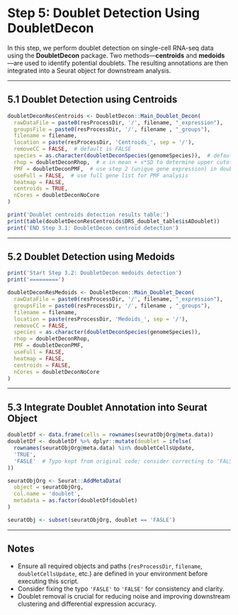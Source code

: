 # Step 5: Doublet Detection Using DoubletDecon

In this step, we perform doublet detection on single-cell RNA-seq data using the **DoubletDecon** package. Two methods—**centroids** and **medoids**—are used to identify potential doublets. The resulting annotations are then integrated into a Seurat object for downstream analysis.

---

## 5.1 Doublet Detection using Centroids

```r
doubletDeconResCentroids <- DoubletDecon::Main_Doublet_Decon(
  rawDataFile = paste0(resProcessDir, '/', filename, "_expression"),
  groupsFile = paste0(resProcessDir, '/', filename , "_groups"),
  filename = filename,
  location = paste(resProcessDir, 'Centroids_', sep = '/'),
  removeCC = FALSE,  # default is FALSE
  species = as.character(doubletDeconSpecies(genomeSpecies)),  # default is 'mmu'
  rhop = doubletDeconRhop,  # x in mean + x*SD to determine upper cutoff for correlation in the blacklist
  PMF = doubletDeconPMF,  # use step 2 (unique gene expression) in doublet determination
  useFull = FALSE,  # use full gene list for PMF analysis
  heatmap = FALSE,
  centroids = TRUE,
  nCores = doubletDeconNoCore
)

print('Doublet centroids detection results table:')
print(table(doubletDeconResCentroids$DRS_doublet_table$isADoublet))
print('END Step 3.1: DoubletDecon centroid detection')
```

---

## 5.2 Doublet Detection using Medoids

```r
print('Start Step 3.2: DoubletDecon medoids detection')
print('=========')

doubletDeconResMedoids <- DoubletDecon::Main_Doublet_Decon(
  rawDataFile = paste0(resProcessDir, '/', filename, "_expression"),
  groupsFile = paste0(resProcessDir, '/', filename , "_groups"),
  filename = filename,
  location = paste(resProcessDir, 'Medoids_', sep = '/'),
  removeCC = FALSE,
  species = as.character(doubletDeconSpecies(genomeSpecies)),
  rhop = doubletDeconRhop,
  PMF = doubletDeconPMF,
  useFull = FALSE,
  heatmap = FALSE,
  centroids = FALSE,
  nCores = doubletDeconNoCore
)
```

---

## 5.3 Integrate Doublet Annotation into Seurat Object

```r
doubletDf <- data.frame(cells = rownames(seuratObjOrg@meta.data))
doubletDf <- doubletDf %>% dplyr::mutate(doublet = ifelse(
  rownames(seuratObjOrg@meta.data) %in% doubletCellsUpdate,
  'TRUE',
  'FASLE'  # Typo kept from original code; consider correcting to 'FALSE'
))

seuratObjOrg <- Seurat::AddMetaData(
  object = seuratObjOrg,
  col.name = 'doublet',
  metadata = as.factor(doubletDf$doublet)
)

seuratObj <- subset(seuratObjOrg, doublet == 'FASLE')
```

---

## Notes

- Ensure all required objects and paths (`resProcessDir`, `filename`, `doubletCellsUpdate`, etc.) are defined in your environment before executing this script.
- Consider fixing the typo `'FASLE'` to `'FALSE'` for consistency and clarity.
- Doublet removal is crucial for reducing noise and improving downstream clustering and differential expression accuracy.

